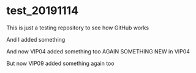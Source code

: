 # test_20191114
This is just a testing repository to see how GitHub works

And I added something

And now VIP04 added something too
AGAIN SOMETHING NEW in VIP04

But now VIP09 added something again too



